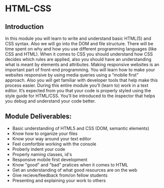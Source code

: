 # HTML-CSS

## Introduction
In this module you will learn to write and understand basic HTML(5) and CSS syntax.
Also we will go into the DOM and file structure. There will be time spent on why and how you use different programming languages (like CSS and HTML). When it comes to CSS you should understand how CSS decides which rules are applied, also you should have an understanding what is meant by elements and attributes. Making responsive websites is an important part of front-end programming. You will learn how to make your websites responsive by using media queries using a “mobile first” approach. Also you will get familiar with developer tools that help make this process easier. During this entire module you’ll (learn to) work in a text editor. It’s expected from you that your code is properly styled using the style guide for HTML/CSS. You’ll be introduced to the inspector that helps you debug and understand your code better.


## Module Deliverables:
* Basic understanding of HTML5 and CSS (DOM, semantic elements)
* Know how to organize your files
* Know your way around your text editor 
* Feel comfortble working with the console
* Proberly indent your code
* Properly naming classes, id's 
* Responsive mobile first development
* Know "good" and "bad" pratices when it comes to HTML
* Get an understanding of what good resources are on the web
* Give recieve/feedback from/on fellow students
* Presenting and explaining your work to others
